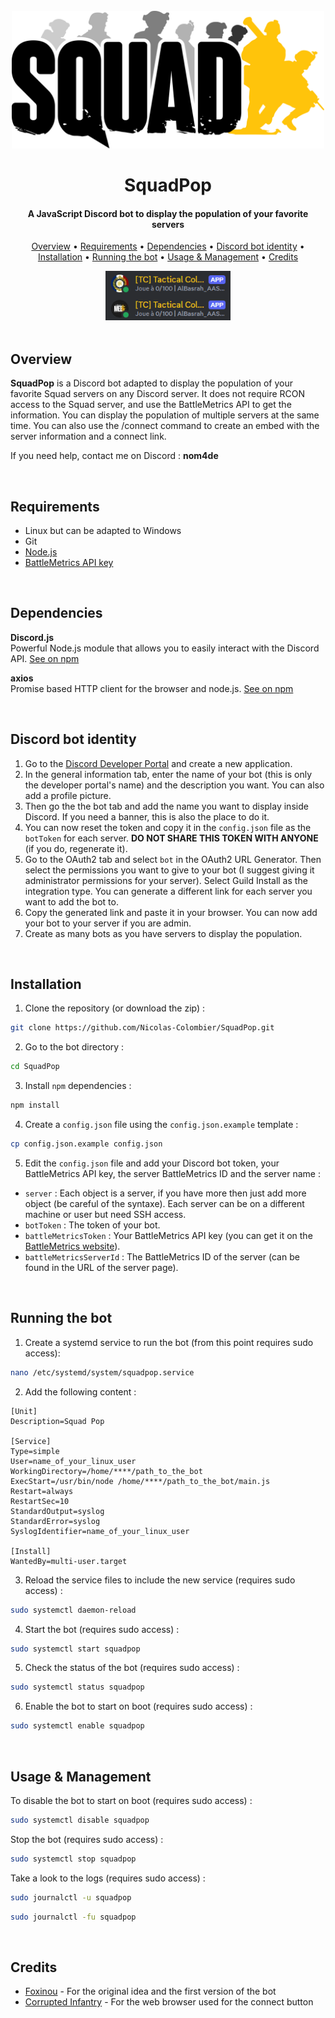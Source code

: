 <div align="center">

<br>

<img src="assets/Squad.png" alt="Logo" width="500"/>

<h1 align="center">SquadPop</h1>
<h4 align="center">A JavaScript Discord bot to display the population of your favorite servers </h4>

<p align="center">
    <a href="https://github.com/Nicolas-Colombier/SquadPop#overview">Overview</a> •
    <a href="https://github.com/Nicolas-Colombier/SquadPop#requirements">Requirements</a> •
    <a href="https://github.com/Nicolas-Colombier/SquadPop#dependencies">Dependencies</a> •
    <a href="https://github.com/Nicolas-Colombier/SquadPop#discord-bot-identity">Discord bot identity</a> •
   <a href="https://github.com/Nicolas-Colombier/SquadPop#installation">Installation</a> •
    <a href="https://github.com/Nicolas-Colombier/SquadPop#running-the-bot">Running the bot</a> •
    <a href="https://github.com/Nicolas-Colombier/SquadPop#usage--management">Usage & Management</a> •
    <a href="https://github.com/Nicolas-Colombier/SquadPop#credits">Credits</a>
</p>

<img src="assets/SquadPop_demo.png" alt="Logo" width="200"/>
</div>

<br>

## Overview

**SquadPop** is a Discord bot adapted to display the population of your favorite Squad servers on any Discord server. It does not require RCON access to the Squad server, and use the BattleMetrics API to get the information. You can display the population of multiple servers at the same time. You can also use the /connect command to create an embed with the server information and a connect link.

If you need help, contact me on Discord : **nom4de**

<br>

## Requirements
* Linux but can be adapted to Windows
* Git
* [Node.js](https://nodejs.org/en/)
* [BattleMetrics API key](https://www.battlemetrics.com/developers)

<br>

## Dependencies
**Discord.js** <br>
Powerful Node.js module that allows you to easily interact with the Discord API.
[See on npm](https://www.npmjs.com/package/discord.js)

**axios** <br>
Promise based HTTP client for the browser and node.js.
[See on npm](https://www.npmjs.com/package/axios)

<br>

## Discord bot identity

1. Go to the [Discord Developer Portal](https://discord.com/developers/applications) and create a new application.
2. In the general information tab, enter the name of your bot (this is only the developer portal's name) and the description you want. You can also add a profile picture.
3. Then go the the bot tab and add the name you want to display inside Discord. If you need a banner, this is also the place to do it.
4. You can now reset the token and copy it in the `config.json` file as the `botToken` for each server. **DO NOT SHARE THIS TOKEN WITH ANYONE** (if you do, regenerate it).
5. Go to the OAuth2 tab and select `bot` in the OAuth2 URL Generator. Then select the permissions you want to give to your bot (I suggest giving it administrator permissions for your server). Select Guild Install as the integration type. You can generate a different link for each server you want to add the bot to.
6. Copy the generated link and paste it in your browser. You can now add your bot to your server if you are admin.
7. Create as many bots as you have servers to display the population.

<br>

## Installation

1. Clone the repository (or download the zip) :

```sh
git clone https://github.com/Nicolas-Colombier/SquadPop.git
```

2. Go to the bot directory :

```sh
cd SquadPop
```

3. Install `npm` dependencies :

```sh
npm install
```

4. Create a `config.json` file using the `config.json.example` template :

```sh
cp config.json.example config.json
```

5. Edit the `config.json` file and add your Discord bot token, your BattleMetrics API key, the server BattleMetrics ID and the server name :

- `server` : Each object is a server, if you have more then just add more object (be careful of the syntaxe). Each server can be on a different machine or user but need SSH access.
- `botToken` : The token of your bot.
- `battleMetricsToken` : Your BattleMetrics API key (you can get it on the [BattleMetrics website](https://www.battlemetrics.com/developers)).
- `battleMetricsServerId` : The BattleMetrics ID of the server (can be found in the URL of the server page).

<br>

## Running the bot

1. Create a systemd service to run the bot (from this point requires sudo access):

```sh
nano /etc/systemd/system/squadpop.service
```

2. Add the following content :

```
[Unit]
Description=Squad Pop

[Service]
Type=simple
User=name_of_your_linux_user
WorkingDirectory=/home/****/path_to_the_bot
ExecStart=/usr/bin/node /home/****/path_to_the_bot/main.js
Restart=always
RestartSec=10
StandardOutput=syslog
StandardError=syslog
SyslogIdentifier=name_of_your_linux_user

[Install]
WantedBy=multi-user.target
```

3. Reload the service files to include the new service (requires sudo access) :

```sh
sudo systemctl daemon-reload
```

4. Start the bot (requires sudo access) :

```sh
sudo systemctl start squadpop
```

5. Check the status of the bot (requires sudo access) :

```sh
sudo systemctl status squadpop
```

6. Enable the bot to start on boot (requires sudo access) :

```sh
sudo systemctl enable squadpop
```

<br>

## Usage & Management

To disable the bot to start on boot (requires sudo access) :

```sh
sudo systemctl disable squadpop
```

Stop the bot (requires sudo access) :

```sh
sudo systemctl stop squadpop
```

Take a look to the logs (requires sudo access) :

```sh
sudo journalctl -u squadpop
```
```sh
sudo journalctl -fu squadpop
```

<br>

## Credits

- [Foxinou](https://github.com/FoxinouFR) - For the original idea and the first version of the bot
- [Corrupted Infantry](https://browser.corrupted-infantry.com) - For the web browser used for the connect button
